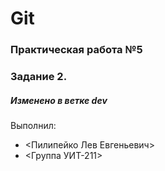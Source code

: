 # Git
### Практическая работа №5
### Задание 2.
##### Изменено в ветке dev
Выполнил:
* <Пилипейко Лев Евгеньевич>
* <Группа УИТ-211>